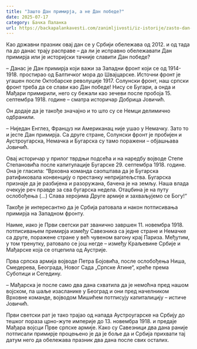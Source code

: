 ```yaml
---
title: "Зашто Дан примирја, а не Дан победе?"
date: 2025-07-17
category: Бачка Паланка
url: https://backapalankavesti.com/zanimljivosti/iz-istorije/zasto-dan-primirja-a-ne-dan-pobede/
---
```


Као државни празник овај дан се у Србији обележава од 2012. и од тада па до данас трају расправе – да ли је исправно обележавати Дан примирја или је историјски тачније славити Дан победе?

– Данас је Дан примирја који важи за Западни фронт који се од 1914-1918. простирао од Балтичког мора до Швајцарске. Источни фронт је угашен после Октобарске револуције 1917. Солунски фронт, наш српски фронт треба да се слави као Дан победе! Нису се Бугари, а онда и Мађари примирили, него су бежали као зечеви после пробоја 15. септембра 1918. године – сматра историчар Добрица Јовичић.

Он додаје да је такође значајно и то што су се Немци делимично одбранили.

– Ниједан Енглез, Француз ни Американац није ушао у Немачку. Зато то и јесте Дан примирја. Са друге стране, Солунски фронт је пробијен и Аустроугарска, Немачка и Бугарска су тамо поражени – објашњава Јовичић.

Овај историчар у прилог тврдњи подсећа и на наредбу војводе Степе Степановића после капитулације Бугарске 29. септембра 1918. године. Она је гласила: “Врховна команда саопштава да је Бугарска ратификовала конвенцију о престанку непријатељства. Бугарска признаје да је разбијена и разоружана, бачена је на земљу. Наша влада очекује реч правде за сва бугарска недела. Отаџбина је на путу ослобођења (…) Слава херојима Друге армије и захваљујемо се Богу!“

Такође је интересантно да је Србија ратовала и након потписивања примирја на Западном фронту.

Наиме, иако је Први светски рат званично завршен 11. новембра 1918. потписивањем примирја између Савезника са једне стране и Немачке са друге, поражене стране у већ чувеном вагону крај Париза. Међутим, у том тренутку, ратовало се још негде – између Краљевине Србије и Мађарске која се отцепила од Аустрије.

Прва српска армија војводе Петра Бојовића, после ослобођења Ниша, Смедерева, Београда, Новог Сада „Српске Атине“, креће према Суботици и Сегедину.

– Мађарска је после само два дана схватила да је немоћна пред нашом војском, па шаље изасланике у Београд и они пред начелником Врховне команде, војводом Мишићем потписују капиталицију – истиче Јовичић.

Први светски рат је тако трајао од напада Аустроугарске на Србију до тешког пораза црно-жуте империје до 13. новембра 1918. и предаје Мађара војсци Прве српске армије. Како су Савезници два дана раније потписали примирје процењено је да је боље да и Србија прихвати тај датум него да обележава празник два дана после свих осталих.
